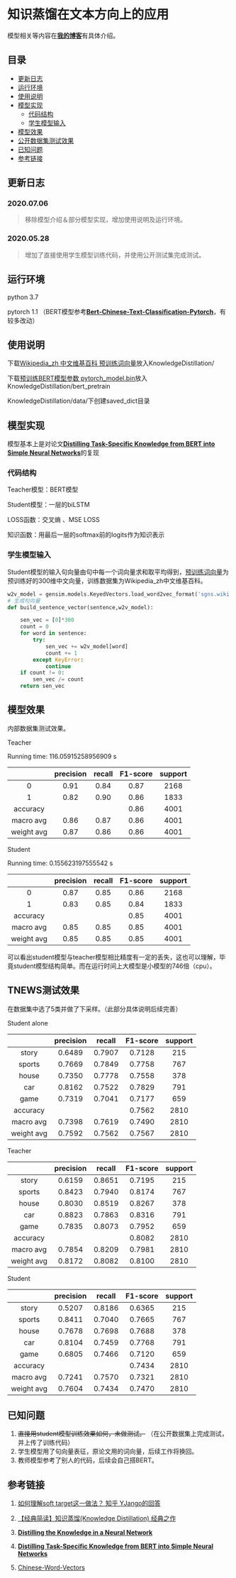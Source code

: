 # 知识蒸馏在文本方向上的应用

模型相关等内容在[**我的博客**](https://blog.csdn.net/HoyTra0/article/details/106238382)有具体介绍。

## 目录

- [更新日志](#更新日志)
- [运行环境](#运行环境)
- [使用说明](#使用说明)
- [模型实现](#模型实现)
  - [代码结构](#代码结构)
  - [学生模型输入](#学生模型输入)
- [模型效果](#模型效果)
- [公开数据集测试效果](#TNEWS测试效果)
- [已知问题](#已知问题)
- [参考链接](#参考链接)

## 更新日志

### 2020.07.06

>  移除模型介绍＆部分模型实现，增加使用说明及运行环境。

### 2020.05.28

>  增加了直接使用学生模型训练代码，并使用公开测试集完成测试。

## 运行环境

python 3.7

pytorch 1.1 （BERT模型参考[**Bert-Chinese-Text-Classification-Pytorch**](https://github.com/649453932/Bert-Chinese-Text-Classification-Pytorch)，有较多改动）

## 使用说明

下载[Wikipedia_zh 中文维基百科  预训练词向量](https://github.com/Embedding/Chinese-Word-Vectors)放入KnowledgeDistillation/

下载[预训练BERT模型参数 pytorch_model.bin](https://s3.amazonaws.com/models.huggingface.co/bert/bert-base-chinese.tar.gz)放入KnowledgeDistillation/bert_pretrain

KnowledgeDistillation/data/下创建saved_dict目录

## 模型实现

模型基本上是对论文[**Distilling Task-Specific Knowledge from BERT into Simple Neural Networks**](https://arxiv.org/abs/1903.12136
)的复现

### 代码结构

Teacher模型：BERT模型

Student模型：一层的biLSTM

LOSS函数：交叉熵 、MSE LOSS

知识函数：用最后一层的softmax前的logits作为知识表示

### 学生模型输入

Student模型的输入句向量由句中每一个词向量求和取平均得到，[预训练词向量](https://github.com/Embedding/Chinese-Word-Vectors)为预训练好的300维中文向量，训练数据集为Wikipedia_zh中文维基百科。

```python
w2v_model = gensim.models.KeyedVectors.load_word2vec_format('sgns.wiki.word')
# 生成句向量
def build_sentence_vector(sentence,w2v_model):

    sen_vec = [0]*300
    count = 0
    for word in sentence:
        try:
            sen_vec += w2v_model[word]
            count += 1
        except KeyError:
            continue
    if count != 0:
        sen_vec /= count
    return sen_vec
```

## 模型效果

内部数据集测试效果。

Teacher

Running time: 116.05915258956909 s

|            | precision | recall | F1-score | support |
| :--------: | :-------: | :----: | :------: | :-----: |
|     0      |   0.91    |  0.84  |   0.87   |  2168   |
|     1      |   0.82    |  0.90  |   0.86   |  1833   |
|  accuracy  |           |        |   0.86   |  4001   |
| macro avg  |   0.86    |  0.87  |   0.86   |  4001   |
| weight avg |   0.87    |  0.86  |   0.86   |  4001   |

Student

Running time: 0.155623197555542 s

|            | precision | recall | F1-score | support |
| :--------: | :-------: | :----: | :------: | :-----: |
|     0      |   0.87    |  0.85  |   0.86   |  2168   |
|     1      |   0.83    |  0.85  |   0.84   |  1833   |
|  accuracy  |           |        |   0.85   |  4001   |
| macro avg  |   0.85    |  0.85  |   0.85   |  4001   |
| weight avg |   0.85    |  0.85  |   0.85   |  4001   |

可以看出student模型与teacher模型相比精度有一定的丢失，这也可以理解，毕竟student模型结构简单。而在运行时间上大模型是小模型的746倍（cpu）。

## TNEWS测试效果

在数据集中选了5类并做了下采样。（此部分具体说明后续完善）

Student alone

|            | precision | recall | F1-score | support |
| :--------: | :-------: | :----: | :------: | :-----: |
|   story    |  0.6489   | 0.7907 |  0.7128  |   215   |
|   sports   |  0.7669   | 0.7849 |  0.7758  |   767   |
|   house    |  0.7350   | 0.7778 |  0.7558  |   378   |
|    car     |  0.8162   | 0.7522 |  0.7829  |   791   |
|    game    |  0.7319   | 0.7041 |  0.7177  |   659   |
|  accuracy  |           |        |  0.7562  |  2810   |
| macro avg  |  0.7398   | 0.7619 |  0.7490  |  2810   |
| weight avg |  0.7592   | 0.7562 |  0.7567  |  2810   |

Teacher

|            | precision | recall | F1-score | support |
| :--------: | :-------: | :----: | :------: | :-----: |
|   story    |  0.6159   | 0.8651 |  0.7195  |   215   |
|   sports   |  0.8423   | 0.7940 |  0.8174  |   767   |
|   house    |  0.8030   | 0.8519 |  0.8267  |   378   |
|    car     |  0.8823   | 0.7863 |  0.8316  |   791   |
|    game    |  0.7835   | 0.8073 |  0.7952  |   659   |
|  accuracy  |           |        |  0.8082  |  2810   |
| macro avg  |  0.7854   | 0.8209 |  0.7981  |  2810   |
| weight avg |  0.8172   | 0.8082 |  0.8100  |  2810   |

Student 

|            | precision | recall | F1-score | support |
| :--------: | :-------: | :----: | :------: | :-----: |
|   story    |  0.5207   | 0.8186 |  0.6365  |   215   |
|   sports   |  0.8411   | 0.7040 |  0.7665  |   767   |
|   house    |  0.7678   | 0.7698 |  0.7688  |   378   |
|    car     |  0.8104   | 0.7459 |  0.7768  |   791   |
|    game    |  0.6805   | 0.7466 |  0.7120  |   659   |
|  accuracy  |           |        |  0.7434  |  2810   |
| macro avg  |  0.7241   | 0.7570 |  0.7321  |  2810   |
| weight avg |  0.7604   | 0.7434 |  0.7470  |  2810   |

## 已知问题

1. ~~直接用student模型训练效果如何，未做测试。~~ （在公开数据集上完成测试，并上传了训练代码）
2. 学生模型用了句向量表征，原论文用的词向量，后续工作将换回。
3. 教师模型参考了别人的代码，后续会自己搭BERT。

## 参考链接

1. [如何理解soft target这一做法？  知乎 YJango的回答](https://www.zhihu.com/question/50519680?sort=created)

2. [【经典简读】知识蒸馏(Knowledge Distillation) 经典之作](https://zhuanlan.zhihu.com/p/102038521?utm_source=wechat_timeline)
3. [**Distilling the Knowledge in a Neural Network**](https://arxiv.org/abs/1503.02531  )
4. [**Distilling Task-Specific Knowledge from BERT into Simple Neural Networks**](https://arxiv.org/abs/1903.12136
   )
5. [Chinese-Word-Vectors](https://github.com/Embedding/Chinese-Word-Vectors)